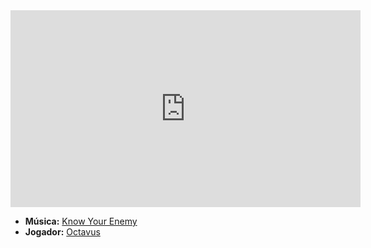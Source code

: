 <iframe width="560" height="315" src="https://www.youtube.com/embed/9IclmVdWNbI?si=XWynZOdXkf8vme9q" title="YouTube video player" frameborder="0" allow="accelerometer; autoplay; clipboard-write; encrypted-media; gyroscope; picture-in-picture; web-share" referrerpolicy="strict-origin-when-cross-origin" allowfullscreen></iframe>

- **Música:** [Know Your Enemy](../Músicas/Know%20Your%20Enemy.md)
- **Jogador:** [Octavus](content/Jogadores/Octavus.md)